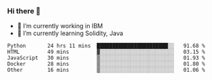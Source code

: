 ### Hi there 👋

<!--
**mathcodeman/mathcodeman** is a ✨ _special_ ✨ repository because its `README.md` (this file) appears on your GitHub profile.

Here are some ideas to get you started:

- 🔭 I’m currently working on ...
- 🌱 I’m currently learning ...
- 👯 I’m looking to collaborate on ...
- 🤔 I’m looking for help with ...
- 💬 Ask me about ...
- 📫 How to reach me: ...
- 😄 Pronouns: ...
- ⚡ Fun fact: ...
-->

- 🔭 I’m currently working in IBM
- 🌱 I’m currently learning Solidity, Java

<!--START_SECTION:waka-->

```text
Python       24 hrs 11 mins  ███████████████████████░░   91.68 %
HTML         49 mins         ▓░░░░░░░░░░░░░░░░░░░░░░░░   03.15 %
JavaScript   30 mins         ▒░░░░░░░░░░░░░░░░░░░░░░░░   01.93 %
Docker       28 mins         ▒░░░░░░░░░░░░░░░░░░░░░░░░   01.80 %
Other        16 mins         ▒░░░░░░░░░░░░░░░░░░░░░░░░   01.06 %
```

<!--END_SECTION:waka-->

